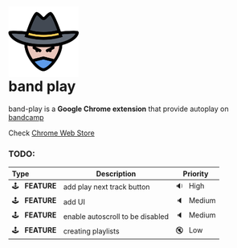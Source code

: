 <br/>
<img src="./assets/band.png" alt="band-play logo" style="height: 140px; margin-bottom: -40px;"/>

# band play

band-play is a **Google Chrome extension** that provide autoplay on [bandcamp](bandcamp.com)

Check [Chrome Web Store](https://chrome.google.com/webstore/detail/band-play/nooegmjcddclidfdlibmgcpaahkikmlh)

### TODO:

| Type                          | Description                      | Priority                |
|:------------------------------|----------------------------------|-------------------------|
| :joystick: &nbsp; **FEATURE** | add play next track button       | :sound: &nbsp; High     |
| :joystick: &nbsp; **FEATURE** | add UI                           | :speaker: &nbsp; Medium |
| :joystick: &nbsp; **FEATURE** | enable autoscroll to be disabled | :speaker: &nbsp; Medium |
| :joystick: &nbsp; **FEATURE** | creating playlists               | :mute: &nbsp; Low       |
